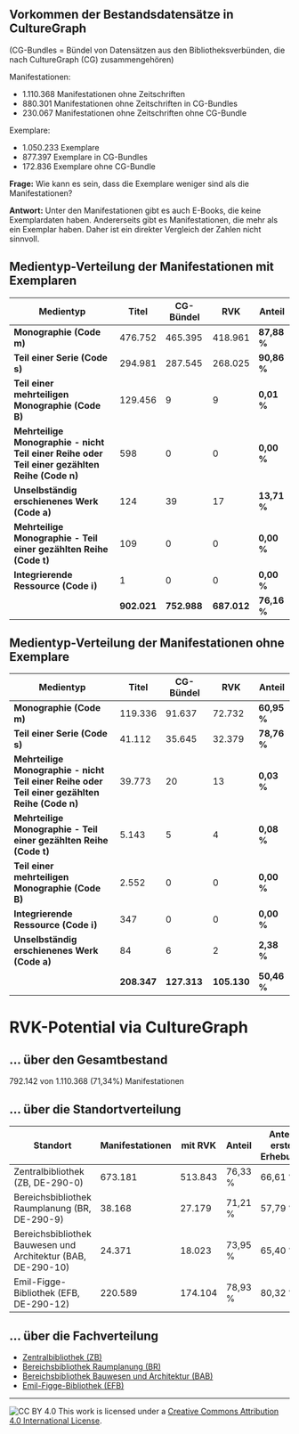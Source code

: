## Vorkommen der Bestandsdatensätze in CultureGraph

(CG-Bundles = Bündel von Datensätzen aus den Bibliotheksverbünden, die nach CultureGraph (CG) zusammengehören)

Manifestationen:

* 1.110.368 Manifestationen ohne Zeitschriften
* 880.301 Manifestationen ohne Zeitschriften in CG-Bundles
* 230.067 Manifestationen ohne Zeitschriften ohne CG-Bundle

Exemplare:

* 1.050.233 Exemplare
* 877.397 Exemplare in CG-Bundles
* 172.836 Exemplare ohne CG-Bundle

**Frage:** Wie kann es sein, dass die Exemplare weniger sind als die Manifestationen?

**Antwort:** Unter den Manifestationen gibt es auch E-Books, die keine Exemplardaten haben. Andererseits gibt es Manifestationen, die mehr als ein Exemplar haben. Daher ist ein direkter Vergleich der Zahlen nicht sinnvoll.

## Medientyp-Verteilung der Manifestationen mit Exemplaren

| **Medientyp**                                                | **Titel**  | **CG-Bündel** | **RVK** | **Anteil** |
| ------------------------------------------------------------ | ---------- | ---------- | ---------- | ----------- |
| **Monographie (Code m)**                                     | 476.752     | 465.395     | 418.961     | **87,88 %** |
| **Teil einer Serie (Code s)**                                | 294.981     | 287.545     | 268.025     | **90,86 %** |
| **Teil einer mehrteiligen Monographie (Code B)**             | 129.456     | 9          | 9          | **0,01 %**  |
| **Mehrteilige Monographie - nicht Teil einer Reihe oder Teil einer gezählten Reihe (Code n)** | 598        | 0          | 0          | **0,00 %**  |
| **Unselbständig erschienenes Werk (Code a)**                 | 124        | 39         | 17         | **13,71 %** |
| **Mehrteilige Monographie - Teil einer gezählten Reihe (Code t)** | 109        | 0          | 0          | **0,00 %**  |
| **Integrierende Ressource (Code i)**                         | 1          | 0          | 0          | **0,00 %**  |
|                                                              | **902.021** | **752.988** | **687.012** | **76,16 %** |

## Medientyp-Verteilung der Manifestationen ohne Exemplare

| **Medientyp**                                                | **Titel**  | **CG-Bündel** | **RVK** | **Anteil** |
| ------------------------------------------------------------ | ---------- | ---------- | ---------- | ----------- |
| **Monographie (Code m)**                                     | 119.336     | 91.637      | 72.732      | **60,95 %** |
| **Teil einer Serie (Code s)**                                | 41.112      | 35.645      | 32.379      | **78,76 %** |
| **Mehrteilige Monographie - nicht Teil einer Reihe oder Teil einer gezählten Reihe (Code n)** | 39.773      | 20         | 13         | **0,03 %**  |
| **Mehrteilige Monographie - Teil einer gezählten Reihe (Code t)** | 5.143       | 5          | 4          | **0,08 %**  |
| **Teil einer mehrteiligen Monographie (Code B)**             | 2.552       | 0          | 0          | **0,00 %**  |
| **Integrierende Ressource (Code i)**                         | 347        | 0          | 0          | **0,00 %**  |
| **Unselbständig erschienenes Werk (Code a)**                 | 84         | 6          | 2          | **2,38 %**  |
|                                                              | **208.347** | **127.313** | **105.130** | **50,46 %** |

# RVK-Potential via CultureGraph

## ... über den Gesamtbestand

792.142 von 1.110.368 (71,34%) Manifestationen

## ... über die Standortverteilung

| **Standort** | **Manifestationen** | **mit RVK** | **Anteil** | **Anteil erste Erhebung** |
| --------------- | ------- | ------- | ------- | ------- |
| Zentralbibliothek (ZB, DE-290-0)   | 673.181 | 513.843 | 76,33 % | 66,61 % |
| Bereichsbibliothek Raumplanung (BR, DE-290-9)   | 38.168  | 27.179  | 71,21 % | 57,79 % |
| Bereichsbibliothek Bauwesen und Architektur (BAB, DE-290-10) | 24.371  | 18.023  | 73,95 % | 65,40 % |
| Emil-Figge-Bibliothek (EFB, DE-290-12) | 220.589 | 174.104 | 78,93 % | 80,32 % |

## ... über die Fachverteilung

* [Zentralbibliothek (ZB)](DE-290-0.md)
* [Bereichsbibliothek Raumplanung (BR)](DE-290-9.md)
* [Bereichsbibliothek Bauwesen und Architektur (BAB)](DE-290-10.md)
* [Emil-Figge-Bibliothek (EFB)](DE-290-12.md)

---
![CC BY 4.0](https://licensebuttons.net/l/by/4.0/88x31.png)
This work is licensed under a [Creative Commons Attribution 4.0 International License](https://creativecommons.org/licenses/by/4.0/).

